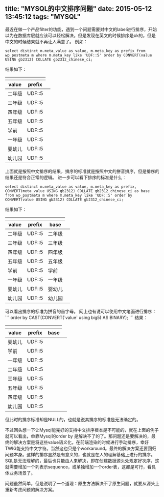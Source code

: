 title: "MYSQL的中文排序问题"
date: 2015-05-12 13:45:12
tags: "MYSQL"
---
最近在做一个产品filter的功能，遇到一个问题需要对中文的label进行排序，开始以为在数据库层就应该可以轻松解决。但是发现在英文的时候排序是ok的，但是中文的时候结果就不再让人满意了。
例如：
```    
select distinct m.meta_value as value, m.meta_key as prefix from wp_postmeta m where m.meta_key like 'UDF::5' order by CONVERT(value USING gb2312) COLLATE gb2312_chinese_ci;
```
结果如下：

<table id="table_results" class="ajax pma_table"><thead><tr><th colspan="2"><span></span></th></tr><tr><th class="draggable column_heading pointer marker" data-column="value"><span><a >value<input type="hidden" value=""></a></span></th><th class="draggable column_heading pointer marker" data-column="prefix"><span><a >prefix<input type="hidden" value=""></a></span></th><td><span></span></td></tr></thead><tbody><tr class="odd"><td data-decimals="0" data-type="blob" class="right data      nowrap "><span>二年级</span></td><td data-decimals="0" data-type="string" class="right data      nowrap "><span>UDF::5</span></td></tr><tr class="even"><td data-decimals="0" data-type="blob" class="right data      nowrap "><span>三年级</span></td><td data-decimals="0" data-type="string" class="right data      condition nowrap "><span>UDF::5</span></td></tr><tr class="odd"><td data-decimals="0" data-type="blob" class="right data      nowrap "><span>四年级</span></td><td data-decimals="0" data-type="string" class="right data      condition nowrap "><span>UDF::5</span></td></tr><tr class="even"><td data-decimals="0" data-type="blob" class="right data      nowrap "><span>五年级</span></td><td data-decimals="0" data-type="string" class="right data      condition nowrap "><span>UDF::5</span></td></tr><tr class="odd"><td data-decimals="0" data-type="blob" class="right data      nowrap "><span>学前</span></td><td data-decimals="0" data-type="string" class="right data      condition nowrap "><span>UDF::5</span></td></tr><tr class="even"><td data-decimals="0" data-type="blob" class="right data      nowrap "><span>一年级</span></td><td data-decimals="0" data-type="string" class="right data      condition nowrap "><span>UDF::5</span></td></tr><tr class="odd"><td data-decimals="0" data-type="blob" class="right data      nowrap "><span>婴幼儿</span></td><td data-decimals="0" data-type="string" class="right data      condition nowrap "><span>UDF::5</span></td></tr><tr class="even"><td data-decimals="0" data-type="blob" class="right data      nowrap "><span>幼儿园</span></td><td data-decimals="0" data-type="string" class="right data      condition nowrap "><span>UDF::5</span></td></tr></tbody></table>
  
上面就是按照中文排序的结果，排序的标准就是按照中文的拼音排序，但是排序的结果还是符合正常的逻辑。
进一步可以看下排序的标准是什么：
```
select distinct m.meta_value as value, m.meta_key as prefix, CONVERT(meta_value USING gb2312) COLLATE gb2312_chinese_ci as base from wp_postmeta m where m.meta_key like 'UDF::5' order by CONVERT(value USING gb2312) COLLATE gb2312_chinese_ci;
```
结果如下：

<table id="table_results" class="ajax pma_table"><thead><tr><th colspan="3"><span></span></th></tr><tr><th class="draggable column_heading pointer marker" data-column="value" style="cursor: inherit;"><span><a>value<input type="hidden" value=""></a></span></th><th class="draggable column_heading pointer marker" data-column="prefix" style="cursor: inherit;"><span><a >prefix<input type="hidden" value=""></a></span></th><th class="draggable column_heading pointer marker" data-column="base" style="cursor: inherit;"><span><a>base<input type="hidden" value=""></a></span></th><td><span></span></td></tr></thead><tbody><tr class="odd"><td data-decimals="0" data-type="blob" class="right datanowrap"><span>二年级</span></td><td data-decimals="0" data-type="string" class="right datanowrap"><span>UDF::5</span></td><td data-decimals="0" data-type="blob" class="right datanowrap"><span>二年级</span></td></tr><tr class="even"><td data-decimals="0" data-type="blob" class="right datanowrap"><span>三年级</span></td><td data-decimals="0" data-type="string" class="right datacondition nowrap"><span>UDF::5</span></td><td data-decimals="0" data-type="blob" class="right datanowrap"><span>三年级</span></td></tr><tr class="odd"><td data-decimals="0" data-type="blob" class="right datanowrap"><span>四年级</span></td><td data-decimals="0" data-type="string" class="right datacondition nowrap"><span>UDF::5</span></td><td data-decimals="0" data-type="blob" class="right datanowrap"><span>四年级</span></td></tr><tr class="even"><td data-decimals="0" data-type="blob" class="right datanowrap"><span>五年级</span></td><td data-decimals="0" data-type="string" class="right datacondition nowrap"><span>UDF::5</span></td><td data-decimals="0" data-type="blob" class="right datanowrap"><span>五年级</span></td></tr><tr class="odd"><td data-decimals="0" data-type="blob" class="right datanowrap"><span>学前</span></td><td data-decimals="0" data-type="string" class="right datacondition nowrap"><span>UDF::5</span></td><td data-decimals="0" data-type="blob" class="right datanowrap"><span>学前</span></td></tr><tr class="even"><td data-decimals="0" data-type="blob" class="right datanowrap"><span>一年级</span></td><td data-decimals="0" data-type="string" class="right datacondition nowrap"><span>UDF::5</span></td><td data-decimals="0" data-type="blob" class="right datanowrap"><span>一年级</span></td></tr><tr class="odd"><td data-decimals="0" data-type="blob" class="right datanowrap"><span>婴幼儿</span></td><td data-decimals="0" data-type="string" class="right datacondition nowrap"><span>UDF::5</span></td><td data-decimals="0" data-type="blob" class="right datanowrap"><span>婴幼儿</span></td></tr><tr class="even"><td data-decimals="0" data-type="blob" class="right datanowrap"><span>幼儿园</span></td><td data-decimals="0" data-type="string" class="right datacondition nowrap"><span>UDF::5</span></td><td data-decimals="0" data-type="blob" class="right datanowrap"><span>幼儿园</span></td></tr></tbody></table>
<!--more-->
可以看出排序的标准为拼音的首字母。
网上也有说可以使用中文笔画进行排序：
```
order by CAST(CONVERT(`value` using big5) AS BINARY);
```
结果：


<table id="table_results" class="ajax pma_table"><thead><tr><th colspan="3"><span></span></th></tr><tr><th class="draggable column_heading pointer marker" data-column="value" style="cursor: inherit;"><span><a >value<input type="hidden" value=""></a></span></th><th class="draggable column_heading pointer marker" data-column="prefix"><span><a >prefix<input type="hidden" value=""></a></span></th><th class="draggable column_heading pointer marker" data-column="base"><span><a >base<input type="hidden" value=""></a></span></th><td><span></span></td></tr></thead><tbody><tr class="odd"><td data-decimals="0" data-type="blob" class="right data      nowrap"><span>婴幼儿</span></td><td data-decimals="0" data-type="string" class="right data      nowrap "><span>UDF::5</span></td><td data-decimals="0" data-type="blob" class="right data      nowrap "><span></span></td></tr><tr class="even"><td data-decimals="0" data-type="blob" class="right data      nowrap"><span>学前</span></td><td data-decimals="0" data-type="string" class="right data      condition nowrap "><span>UDF::5</span></td><td data-decimals="0" data-type="blob" class="right data      nowrap "><span></span></td></tr><tr class="odd"><td data-decimals="0" data-type="blob" class="right data      nowrap"><span>一年级</span></td><td data-decimals="0" data-type="string" class="right data      condition nowrap "><span>UDF::5</span></td><td data-decimals="0" data-type="blob" class="right data      nowrap "><span></span></td></tr><tr class="even"><td data-decimals="0" data-type="blob" class="right data      nowrap"><span>二年级</span></td><td data-decimals="0" data-type="string" class="right data      condition nowrap "><span>UDF::5</span></td><td data-decimals="0" data-type="blob" class="right data      nowrap "><span></span></td></tr><tr class="odd"><td data-decimals="0" data-type="blob" class="right data      nowrap"><span>三年级</span></td><td data-decimals="0" data-type="string" class="right data      condition nowrap "><span>UDF::5</span></td><td data-decimals="0" data-type="blob" class="right data      nowrap "><span></span></td></tr><tr class="even"><td data-decimals="0" data-type="blob" class="right data      nowrap"><span>五年级</span></td><td data-decimals="0" data-type="string" class="right data      condition nowrap "><span>UDF::5</span></td><td data-decimals="0" data-type="blob" class="right data      nowrap "><span></span></td></tr><tr class="odd"><td data-decimals="0" data-type="blob" class="right data      nowrap"><span>四年级</span></td><td data-decimals="0" data-type="string" class="right data      condition nowrap "><span>UDF::5</span></td><td data-decimals="0" data-type="blob" class="right data      nowrap "><span></span></td></tr><tr class="even"><td data-decimals="0" data-type="blob" class="right data      nowrap"><span>幼儿园</span></td><td data-decimals="0" data-type="string" class="right data      condition nowrap "><span>UDF::5</span></td><td data-decimals="0" data-type="blob" class="right data      nowrap "><span></span></td></tr></tbody></table>

但此时的排序标准却是NULL的，也就是说其排序的标准是无法确定的。

不过回头想一下让Mysql能完好的支持中文排序根本是不可能的，就在上面的例子就可以看出，单靠Mysql的order by 是解决不了的了。那问题还是要解决的，最终的解决方案是将这些value语义化，在前端渲染的时候进行手动排序，幸好TWIG能支持中文字符。当然这也只是个workaround。最终的解决方案还要回归问题本身。这样的排序显然是有意义的，也就是在人的理解基础上进行的排序。SQL是无法理解的，最后也只能由人来解决，即在创建数据源头处规定好次序，这就需要增加一个列表示sequence，或单独增加一个order表，这都是可行，看具体业务场景了。

问题虽然简单，但是说明了一个道理：原生方法解决不了原生问题，就要从源头上重新考虑问题的解决方案。
